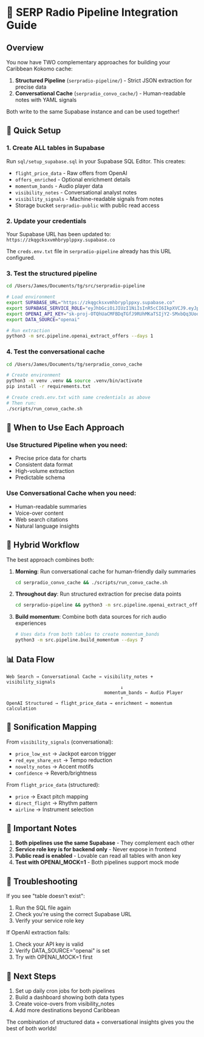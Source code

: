 # 🎵 SERP Radio Pipeline Integration Guide

## Overview

You now have TWO complementary approaches for building your Caribbean Kokomo cache:

1. **Structured Pipeline** (`serpradio-pipeline/`) - Strict JSON extraction for precise data
2. **Conversational Cache** (`serpradio_convo_cache/`) - Human-readable notes with YAML signals

Both write to the same Supabase instance and can be used together!

## 🚀 Quick Setup

### 1. Create ALL tables in Supabase

Run `sql/setup_supabase.sql` in your Supabase SQL Editor. This creates:

- `flight_price_data` - Raw offers from OpenAI
- `offers_enriched` - Optional enrichment details  
- `momentum_bands` - Audio player data
- `visibility_notes` - Conversational analyst notes
- `visibility_signals` - Machine-readable signals from notes
- Storage bucket `serpradio-public` with public read access

### 2. Update your credentials

Your Supabase URL has been updated to: `https://zkqgcksxvmhbryplppxy.supabase.co`

The `creds.env.txt` file in `serpradio-pipeline` already has this URL configured.

### 3. Test the structured pipeline

```bash
cd /Users/James/Documents/tg/src/serpradio-pipeline

# Load environment
export SUPABASE_URL="https://zkqgcksxvmhbryplppxy.supabase.co"
export SUPABASE_SERVICE_ROLE="eyJhbGciOiJIUzI1NiIsInR5cCI6IkpXVCJ9.eyJpc3MiOiJzdXBhYmFzZSIsInJlZiI6ImJ1bGNtb25oY3ZxbGpvcmhpcWdrIiwicm9sZSI6InNlcnZpY2Vfcm9sZSIsImlhdCI6MTc1NTMwOTM5MiwiZXhwIjoyMDcwODg1MzkyfQ.72Xbm3GPhhD3-UkJq9PU9MuVe9A4yC_o9zWo1F7V5x0"
export OPENAI_API_KEY="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"
export DATA_SOURCE="openai"

# Run extraction
python3 -m src.pipeline.openai_extract_offers --days 1
```

### 4. Test the conversational cache

```bash
cd /Users/James/Documents/tg/serpradio_convo_cache

# Create environment
python3 -m venv .venv && source .venv/bin/activate
pip install -r requirements.txt

# Create creds.env.txt with same credentials as above
# Then run:
./scripts/run_convo_cache.sh
```

## 🎯 When to Use Each Approach

### Use Structured Pipeline when you need:
- Precise price data for charts
- Consistent data format
- High-volume extraction
- Predictable schema

### Use Conversational Cache when you need:
- Human-readable summaries
- Voice-over content
- Web search citations
- Natural language insights

## 🔄 Hybrid Workflow

The best approach combines both:

1. **Morning**: Run conversational cache for human-friendly daily summaries
   ```bash
   cd serpradio_convo_cache && ./scripts/run_convo_cache.sh
   ```

2. **Throughout day**: Run structured extraction for precise data points
   ```bash
   cd serpradio-pipeline && python3 -m src.pipeline.openai_extract_offers --days 1
   ```

3. **Build momentum**: Combine both data sources for rich audio experiences
   ```bash
   # Uses data from both tables to create momentum_bands
   python3 -m src.pipeline.build_momentum --days 7
   ```

## 📊 Data Flow

```
Web Search → Conversational Cache → visibility_notes + visibility_signals
                                          ↓
                                    momentum_bands ← Audio Player
                                          ↑
OpenAI Structured → flight_price_data → enrichment → momentum calculation
```

## 🎵 Sonification Mapping

From `visibility_signals` (conversational):
- `price_low_est` → Jackpot earcon trigger
- `red_eye_share_est` → Tempo reduction
- `novelty_notes` → Accent motifs
- `confidence` → Reverb/brightness

From `flight_price_data` (structured):
- `price` → Exact pitch mapping
- `direct_flight` → Rhythm pattern
- `airline` → Instrument selection

## 🚨 Important Notes

1. **Both pipelines use the same Supabase** - They complement each other
2. **Service role key is for backend only** - Never expose in frontend
3. **Public read is enabled** - Lovable can read all tables with anon key
4. **Test with OPENAI_MOCK=1** - Both pipelines support mock mode

## 🔧 Troubleshooting

If you see "table doesn't exist":
1. Run the SQL file again
2. Check you're using the correct Supabase URL
3. Verify your service role key

If OpenAI extraction fails:
1. Check your API key is valid
2. Verify DATA_SOURCE="openai" is set
3. Try with OPENAI_MOCK=1 first

## 🎉 Next Steps

1. Set up daily cron jobs for both pipelines
2. Build a dashboard showing both data types
3. Create voice-overs from visibility_notes
4. Add more destinations beyond Caribbean

The combination of structured data + conversational insights gives you the best of both worlds!